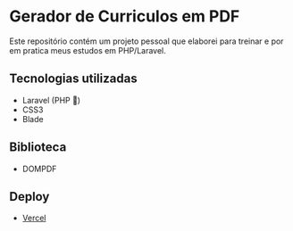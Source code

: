 # Gerador de Curriculos em PDF

Este repositório contém um projeto pessoal que elaborei para treinar e por em pratica meus estudos em PHP/Laravel.

## Tecnologias utilizadas
- Laravel (PHP 🐘)
- CSS3
- Blade
  
## Biblioteca
- DOMPDF

  
## Deploy
- [Vercel](https://geradorcurriculo.vercel.app/)
